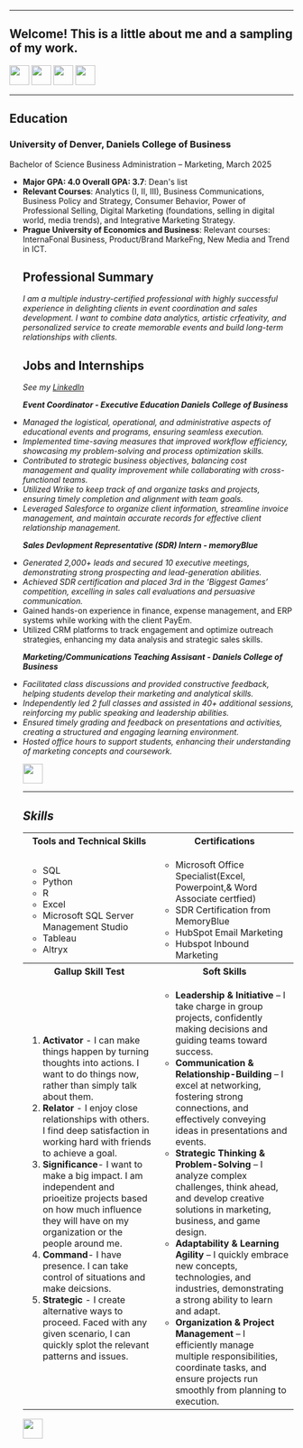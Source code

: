 <a name="top"></a>
<hr>

## Welcome! This is a little about me and a sampling of my work.
[<img src="https://user-images.githubusercontent.com/91146906/162140860-bfb69654-5603-49bd-a7a1-a836ab1c772c.svg" height="35"/>](#education)
[<img src="https://user-images.githubusercontent.com/91146906/152290724-72946642-3e58-4ba3-b5b8-b687628526b1.svg" height="35"/>](#DanielsDistinction)
[<img src="https://user-images.githubusercontent.com/91146906/162140921-207cd392-cfe5-40e6-a84e-0a16e19e405a.svg" height="35"/>](#profExp)
[<img src="https://user-images.githubusercontent.com/91146906/162140965-cf707805-9abd-43f7-8314-4f96794c44dc.svg" height="35"/>](#skills)

<a name="education"></a>
<hr>

## Education
### University of Denver, Daniels College of Business
Bachelor of Science Business Administration – Marketing, March 2025

<ul>
  <li><b>Major GPA: 4.0 Overall GPA: 3.7</b>: Dean's list</li>
  <li><b>Relevant Courses</b>: Analytics (I, II, III), Business Communications, Business Policy and Strategy, Consumer Behavior, Power of Professional Selling, Digital Marketing (foundations, selling in digital world, media trends), and Integrative Marketing Strategy.</li>
  <li><b>Prague University of Economics and Business</b>: Relevant courses: InternaFonal Business, Product/Brand MarkeFng, New Media and Trend in ICT.</li>
 
## Professional Summary 
<i> I am a multiple industry-certified professional with highly successful experience in delighting clients in event coordination and sales development. I want to combine data analytics, artistic crfeativity, and personalized service to create memorable events and build long-term relationships with clients. </i>


## Jobs and Internships
<i>See my [LinkedIn](https://www.linkedin.com/in/meganzieglerr/)</i>

<i> <b> Event Coordinator - Executive Education Daniels College of Business</b>
<li> Managed the logistical, operational, and administrative aspects of educational events and programs, ensuring seamless execution.</li>
<li> Implemented time-saving measures that improved workflow efficiency, showcasing my problem-solving and process optimization skills.</li>
<li> Contributed to strategic business objectives, balancing cost management and quality improvement while collaborating with cross-functional teams.</li>
<li> Utilized Wrike to keep track of and organize tasks and projects, ensuring timely completion and alignment with team goals.</li>
<li> Leveraged Salesforce to organize client information, streamline invoice management, and maintain accurate records for effective client relationship management.</li>

<i> <b> Sales Devlopment Representative (SDR) Intern - memoryBlue </b>
<li> Generated 2,000+ leads and secured 10 executive meetings, demonstrating strong prospecting and lead-generation abilities.</i>
<li> Achieved SDR certification and placed 3rd in the ‘Biggest Games’ competition, excelling in sales call evaluations and persuasive communication.</i>
<li> Gained hands-on experience in finance, expense management, and ERP systems while working with the client PayEm.</i>
<li> Utilized CRM platforms to track engagement and optimize outreach strategies, enhancing my data analysis and strategic sales skills.</i>

<i> <b> Marketing/Communications Teaching Assisant - Daniels College of Business </b>
<li> Facilitated class discussions and provided constructive feedback, helping students develop their marketing and analytical skills.</li>
<li> Independently led 2 full classes and assisted in 40+ additional sessions, reinforcing my public speaking and leadership abilities.</li>
<li> Ensured timely grading and feedback on presentations and activities, creating a structured and engaging learning environment.</li>
<li> Hosted office hours to support students, enhancing their understanding of marketing concepts and coursework.</li>


[<img src="https://user-images.githubusercontent.com/91146906/152072378-b0168a2d-e85c-47c6-a272-fcfb3f6a44ae.svg" height="35"/>](#top)

<a name="skills"></a>
<hr>

## Skills

<table>
  <tr>
    <th>Tools and Technical Skills</th>
    <th>Certifications</th>
  </tr>
  <tr>
    <td>
     <ul>
        <li>SQL</li>
        <li>Python</li>
        <li>R</li>
        <li>Excel</li>
        <li>Microsoft SQL Server Management Studio</li>
        <li>Tableau</li>
       <li>Altryx</li>
      </ul>
    </td>
    <td>
     <ul>
        <li> Microsoft Office Specialist(Excel, Powerpoint,& Word Associate certfied)</li>
        <li> SDR Certification from MemoryBlue </li>
        <li> HubSpot Email Marketing </li>
        <li> Hubspot Inbound Marketing </li>
      </ul>
    </td>
  </tr>
  <tr>
    <th>Gallup Skill Test</th>
    <th>Soft Skills</th>
 </tr>
 <tr>
   <td>
     <ol>
        <li><b>Activator</b> - I can make things happen by turning thoughts into actions. I want to do things now, rather than simply talk about them. </li>
        <li><b>Relator</b> - I enjoy close relationships with others. I find deep satisfaction in working hard with friends to achieve a goal. </li>
        <li><b>Significance</b>- I want to make a big impact. I am independent and prioeitize projects based on how much influence they will have on my organization or the people around me. </li>
        <li><b>Command</b>- I have presence. I can take control of situations and make deicsions. </li>
        <li><b>Strategic</b> - I create alternative ways to proceed. Faced with any given scenario, I can quickly splot the relevant patterns and issues.</li>
     </ol>
   </td>
   <td>
     <ul>
        <li><b>Leadership & Initiative</b> – I take charge in group projects, confidently making decisions and guiding teams toward success.</li>
        <li><b>Communication & Relationship-Building</b> – I excel at networking, fostering strong connections, and effectively conveying ideas in presentations and events.</li>
       <li><b>Strategic Thinking & Problem-Solving</b> – I analyze complex challenges, think ahead, and develop creative solutions in marketing, business, and game design.</li>
       <li><b>Adaptability & Learning Agility</b> – I quickly embrace new concepts, technologies, and industries, demonstrating a strong ability to learn and adapt.</li>
       <li><b>Organization & Project Management</b> – I efficiently manage multiple responsibilities, coordinate tasks, and ensure projects run smoothly from planning to execution.</li>
     </ul>
   </td>
 </tr>
</table>

[<img src="https://user-images.githubusercontent.com/91146906/152072378-b0168a2d-e85c-47c6-a272-fcfb3f6a44ae.svg" height="35"/>](#top)
